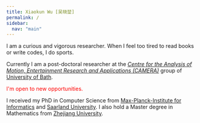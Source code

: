 ```yaml
---
title: Xiaokun Wu [吴晓堃]
permalink: /
sidebar:
  nav: "main"
---
```

I am a curious and vigorous researcher.
When I feel too tired to read books or write codes, I do sports.

Currently I am a post-doctoral researcher at the [*Centre for the Analysis of Motion, Entertainment Research and Applications (CAMERA)*](https://www.camera.ac.uk/) group of [University of Bath](https://www.bath.ac.uk/).

<span style="color:red">I'm open to new opportunities.</span>

I received my PhD in Computer Science from [Max-Planck-Institute for Informatics](https://www.mpi-inf.mpg.de/departments/computer-graphics/) and [Saarland University](https://www.uni-saarland.de/en/home.html).
I also hold a Master degree in Mathematics from [Zhejiang University](http://www.zju.edu.cn/english/).
